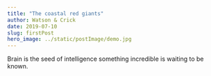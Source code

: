 ```yaml
---
title: "The coastal red giants"
author: Watson & Crick
date: 2019-07-10
slug: firstPost
hero_image: ../static/postImage/demo.jpg
---
```


Brain is the seed of intelligence something incredible is waiting to be known.

